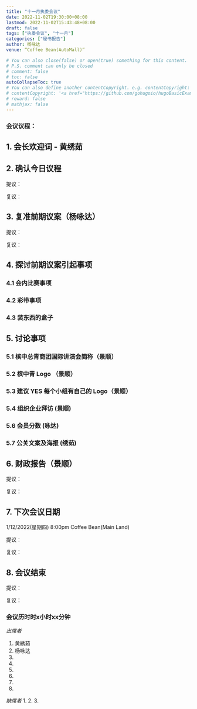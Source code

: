 ```yaml
---
title: "十一月执委会议"
date: 2022-11-02T19:30:00+08:00
lastmod: 2022-11-02T15:43:48+08:00
draft: false
tags: ["执委会议", "十一月"]
categories: ["秘书报告"]
author: 杨咏达
venue: “Coffee Bean(AutoMall)”

# You can also close(false) or open(true) something for this content.
# P.S. comment can only be closed
# comment: false
# toc: false
autoCollapseToc: true
# You can also define another contentCopyright. e.g. contentCopyright: "This is another copyright."
# contentCopyright: '<a href="https://github.com/gohugoio/hugoBasicExample" rel="noopener" target="_blank">See origin</a>'
# reward: false
# mathjax: false
---
```


### 会议议程：
## 1. 会长欢迎词 - 黄绣茹


## 2. 确认今日议程
提议： 

复议：
 
      
## 3. 复准前期议案（杨咏达）
提议：

复议：

## 4. 探讨前期议案引起事项
  ### 4.1 会内比赛事项
  ### 4.2 彩带事项
  ### 4.3 装东西的盒子





## 5. 讨论事项
### 5.1 槟中总青商团国际讲演会简称（景顺）

### 5.2 槟中青 Logo （景顺）
  
### 5.3 建议 YES 每个小组有自己的 Logo（景顺）
  
### 5.4 组织企业拜访 (景顺)
### 5.6 会员分数 (咏达)
### 5.7 公关文案及海报 (绣茹)

  

## 6. 财政报告（景顺）


  提议：

  复议：

## 7. 下次会议日期
1/12/2022(星期四) 8:00pm Coffee Bean(Main Land)

提议：

复议：

## 8. 会议结束
提议：

复议：


### 会议历时时x小时xx分钟


*出席者*
1. 黄綉茹
2. 杨咏达
3. 
4. 
5. 
6. 
7.
8. 

*缺席者*
1.
2.
3.